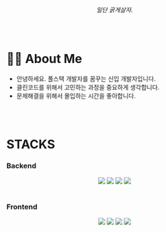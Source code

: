 <div align=center><h6>일단 굵게살자.</h6></div>
</br>


<div align=left><h1>🙋‍♂ About Me</h1></div>
<ul>
  <li>안녕하세요. 풀스택 개발자를 꿈꾸는 신입 개발자입니다.</li>
  <li>클린코드를 위해서 고민하는 과정을 중요하게 생각합니다.</li>
  <li>문제해결을 위해서 몰입하는 시간을 좋아합니다.</li>
</ul>
</br></br>
  
<div align=left><h1>STACKS</h1></div>
<h3>Backend</h3>

<div align=center>
  <img src="https://img.shields.io/badge/Java-007396?style=flat-square&logo=Java&logoColor=white"/>
  <img src="https://img.shields.io/badge/Spring-6DB33F?style=flat-square&logo=Spring&logoColor=white"/>
  <img src="https://img.shields.io/badge/Spring Boot-6DB33F?style=flat-square&logo=Spring Boot&logoColor=white"/>
  <img src="https://img.shields.io/badge/MariaDB-003545?style=flat-square&logo=MariaDB&logoColor=white"/>
<div/></br>
    
  <div align=left>
<h3>Frontend</h3>
  </div>
<div align=center> 
  <img src="https://img.shields.io/badge/JavaScript-F7DF1E?style=flat-square&logo=JavaScript&logoColor=white"/>
  <img src="https://img.shields.io/badge/jQuery-0769AD?style=flat-square&logo=jQuery&logoColor=white"/>
  <img src="https://img.shields.io/badge/Android-3DDC84?style=flat-square&logo=Android&logoColor=white"/>
  <img src="https://img.shields.io/badge/Android Studio-3DDC84?style=flat-square&logo=Android Studio&logoColor=white"/>
</div>
